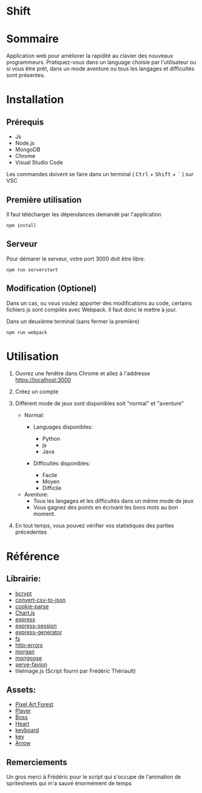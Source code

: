 # Shift

# Sommaire

Application web pour améliorer la rapidité au clavier des nouveaux programmeurs. Pratiquez-vous dans un language choisie par l'utilisateur ou si vous être prêt, dans un mode aventure ou tous les langages et difficultés sont présentes.

# Installation

## Prérequis

- Js
- Node.js
- MongoDB
- Chrome
- Visual Studio Code

Les commandes doivent se faire dans un terminal ( <kbd>Ctrl</kbd> + <kbd>Shift</kbd> + <kbd>`</kbd> ) sur VSC

## Première utilisation

Il faut télécharger les dépendances demandé par l'application

```
npm install
```

## Serveur

Pour démarer le serveur, votre port 3000 doit être libre.

```
npm run serverstart
```

## Modification (Optionel)

Dans un cas, ou vous voulez apporter des modifications au code, certains fichiers js sont compilés avec Webpack. Il faut donc le mettre à jour.

Dans un deuxième terminal (sans fermer la première)

```
npm run webpack
```

# Utilisation

1. Ouvrez une fenêtre dans Chrome et allez à l'addresse [https://localhost:3000](https://localhost:3000)
2. Créez un compte
3. Différent mode de jeux sont disponibles soit "normal" et "aventure"

   - Normal:
        - Languages disponibles:
            - Python
            - js
            - Java

        - Difficultés disponibles:
            - Facile
            - Moyen
            - Difficile
    - Aventure:
        - Tous les langages et les difficultés dans un même mode de jeux
        - Vous gagnez des points en écrivant les bons mots au bon moment.



4. En tout temps, vous pouvez vérifier vos statistiques des parties précedentes

# Référence
## Librairie:
- [bcrypt](https://www.npmjs.com/package/bcrypt)
- [convert-csv-to-json](https://www.npmjs.com/package/convert-csv-to-json)
- [cookie-parse](https://www.npmjs.com/package/cookie-parser)
- [Chart.js](https://www.chartjs.org/)
- [express](https://www.npmjs.com/package/express)
- [express-session](https://www.npmjs.com/package/express-session)
- [express-generator](https://www.npmjs.com/package/express-generator)
- [fs](https://www.npmjs.com/package/fs)
- [http-errors](https://www.npmjs.com/package/http-errors)
- [morgan](https://www.npmjs.com/package/morgan)
- [mongoose](https://www.npmjs.com/package/mongoose)
- [serve-favion](https://www.npmjs.com/package/serve-favicon)
- tileImage.js (Script fourni par Frédéric Thériault)

## Assets:
- [Pixel Art Forest](https://edermunizz.itch.io/free-pixel-art-forest)
- [Player](https://oco.itch.io/medieval-fantasy-character-pack)
- [Boss](https://itch.io/queue/c/844603/asset-packs?game_id=466748)
- [Heart](https://gpway.itch.io/2d-pixel-heart?download)
- [keyboard](https://codepen.io/irajsuhail/pen/mYMZVm)
- [key](https://iconarchive.com/show/keyboard-keys-icons-by-chromatix.html)
- [Arrow](https://www.flaticon.com/search?word=arrow)

## Remerciements
Un gros merci à Frédéric pour le script qui s'occupe de l'animation de spritesheets qui m'a sauvé énormément de temps
<!-- # Élements importants
## Dans une partie ...
Le clavier à été trouvé sur Internet. Il comprend une partie css et html.
J'ai apporté quelques modifications pour les besoins du projets.
- Un id par touche
- Du code javascript pour le changement de couleur après une touche appuyée -->
